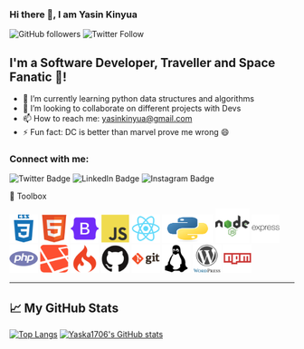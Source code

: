 ### Hi there 👋, I am Yasin Kinyua
![GitHub followers](https://img.shields.io/github/followers/yaska1706?label=Github%20Followers&style=social)
![Twitter Follow](https://img.shields.io/twitter/follow/young_swashluv?label=followers&style=social)

## I'm a Software Developer, Traveller and Space Fanatic 🔭!




- 🌱 I’m currently learning python data structures and algorithms 
- 👯 I’m looking to collaborate on different projects with Devs
- 📫 How to reach me: yasinkinyua@gmail.com
- ⚡ Fun fact: DC is better than marvel prove me wrong 😄


### Connect with me:

![Twitter Badge](https://img.shields.io/badge/yaska_1706?style=flat&logo=twitter&logoColor=white&color=1CA2F1)
![LinkedIn Badge](https://img.shields.io/badge/yasin-kinyua-murithi-20407916a?style=flat&logo=linkedin&logoColor=white&color=0D76A8)
![Instagram Badge](https://img.shields.io/badge/_yaska_1706?style=flat&logo=instagram&logoColor=white&color=C1558B)



🧰 Toolbox

<img src="https://github.com/devicons/devicon/blob/master/icons/css3/css3-plain-wordmark.svg" alt="CSS" width="50" height="50"/> <img src="https://github.com/devicons/devicon/blob/master/icons/html5/html5-original.svg" alt="HTML" width="50" height="50"/> <img src="https://github.com/devicons/devicon/blob/master/icons/bootstrap/bootstrap-plain.svg" alt="Bootstrap" width="50" height="50"/> 
<img src="https://github.com/devicons/devicon/blob/master/icons/javascript/javascript-original.svg" alt="JavaScript" width="50" height="50"/> 
<img src="https://github.com/devicons/devicon/blob/master/icons/react/react-original.svg" alt="ReactJS" width="50" height="50"/> <img src="https://github.com/devicons/devicon/blob/master/icons/python/python-original.svg" alt="Python" width="90" height="50"/> 
<img src="https://github.com/devicons/devicon/blob/master/icons/nodejs/nodejs-original-wordmark.svg" alt="NodeJS" width="60" height="60"/>
<img src="https://github.com/devicons/devicon/blob/master/icons/express/express-original-wordmark.svg" alt="ExpressJS" width="50" height="50"/> <img src="https://github.com/devicons/devicon/blob/master/icons/php/php-plain.svg" alt="PHP" width="50" height="50"/>
<img src="https://github.com/devicons/devicon/blob/master/icons/laravel/laravel-plain.svg" alt="Laravel" width="50" height="50"/>
<img src="https://github.com/devicons/devicon/blob/master/icons/codeigniter/codeigniter-plain.svg" alt="Codeigniter" width="50" height="50"/>
<img src="https://github.com/devicons/devicon/blob/master/icons/github/github-original.svg" alt="Github" width="50" height="50"/>
<img src="https://github.com/devicons/devicon/blob/master/icons/git/git-original-wordmark.svg" alt="Git" width="50" height="50"/>
<img src="https://github.com/devicons/devicon/blob/master/icons/linux/linux-plain.svg" alt="Linux" width="50" height="50"/>
<img src="https://github.com/devicons/devicon/blob/master/icons/wordpress/wordpress-original.svg" alt="Wordpress" width="50" height="50"/>
<img src="https://github.com/devicons/devicon/blob/master/icons/npm/npm-original-wordmark.svg" alt="npm" width="50" height="50"/> 

---
## &#x1f4c8; My GitHub Stats

[![Top Langs](https://github-readme-stats.vercel.app/api/top-langs/?username=yaska1706&hide=java,html,css&theme=radical)](https://github.com/anuraghazra/github-readme-stats)   [![Yaska1706's GitHub stats](https://github-readme-stats.vercel.app/api?username=yaska1706&theme=radical)](https://github.com/anuraghazra/github-readme-stats)
<!--
**Yaska1706/yaska1706** is a ✨ _special_ ✨ repository because its `README.md` (this file) appears on your GitHub profile.

Here are some ideas to get you started:

- 🔭 I’m currently working on ...
- 🌱 I’m currently learning ...
- 👯 I’m looking to collaborate on ...
- 🤔 I’m looking for help with ...
- 💬 Ask me about ...
- 📫 How to reach me: ...
- 😄 Pronouns: ...
- ⚡ Fun fact: ...
-->
